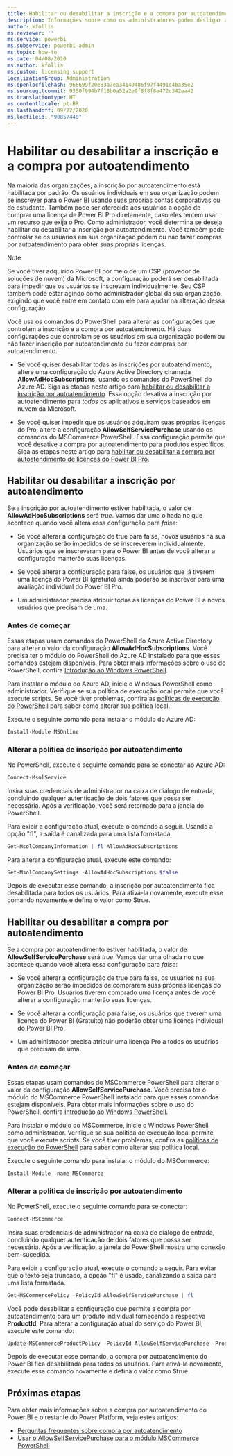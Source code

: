 ```yaml
---
title: Habilitar ou desabilitar a inscrição e a compra por autoatendimento
description: Informações sobre como os administradores podem desligar a capacidade dos usuários de se inscreverem para o serviço do Power BI e comprarem ou atualizarem uma licença.
author: kfollis
ms.reviewer: ''
ms.service: powerbi
ms.subservice: powerbi-admin
ms.topic: how-to
ms.date: 04/08/2020
ms.author: kfollis
ms.custom: licensing support
LocalizationGroup: Administration
ms.openlocfilehash: 966699f20e83a7ea34140486f97f4491c4ba35e2
ms.sourcegitcommit: 9350f994b7f18b0a52a2e9f8f8f8e472c342ea42
ms.translationtype: HT
ms.contentlocale: pt-BR
ms.lasthandoff: 09/22/2020
ms.locfileid: "90857440"
---
```

# <a name="enable-or-disable-self-service-sign-up-and-purchasing"></a>Habilitar ou desabilitar a inscrição e a compra por autoatendimento

Na maioria das organizações, a inscrição por autoatendimento está habilitada por padrão. Os usuários individuais em sua organização podem se inscrever para o Power BI usando suas próprias contas corporativas ou de estudante. Também pode ser oferecida aos usuários a opção de comprar uma licença de Power BI Pro diretamente, caso eles tentem usar um recurso que exija o Pro. Como administrador, você determina se deseja habilitar ou desabilitar a inscrição por autoatendimento. Você também pode controlar se os usuários em sua organização podem ou não fazer compras por autoatendimento para obter suas próprias licenças.

> [!NOTE]
>Se você tiver adquirido Power BI por meio de um CSP (provedor de soluções de nuvem) da Microsoft, a configuração poderá ser desabilitada para impedir que os usuários se inscrevam individualmente. Seu CSP também pode estar agindo como administrador global da sua organização, exigindo que você entre em contato com ele para ajudar na alteração dessa configuração.
>
>

Você usa os comandos do PowerShell para alterar as configurações que controlam a inscrição e a compra por autoatendimento. Há duas configurações que controlam se os usuários em sua organização podem ou não fazer inscrição por autoatendimento ou fazer compras por autoatendimento.

- Se você quiser desabilitar todas as inscrições por autoatendimento, altere uma configuração do Azure Active Directory chamada **AllowAdHocSubscriptions**, usando os comandos do PowerShell do Azure AD. Siga as etapas neste artigo para [habilitar ou desabilitar a inscrição por autoatendimento](#enable-or-disable-self-service-signup). Essa opção desativa a inscrição por autoatendimento para *todos* os aplicativos e serviços baseados em nuvem da Microsoft.

- Se você quiser impedir que os usuários adquiram suas próprias licenças do Pro, altere a configuração **AllowSelfServicePurchase** usando os comandos do MSCommerce PowerShell. Essa configuração permite que você desative a compra por autoatendimento para produtos específicos. Siga as etapas neste artigo para [habilitar ou desabilitar a compra por autoatendimento de licenças do Power BI Pro](#enable-or-disable-self-service-purchase).

## <a name="enable-or-disable-self-service-signup"></a>Habilitar ou desabilitar a inscrição por autoatendimento

Se a inscrição por autoatendimento estiver habilitada, o valor de **AllowAdHocSubscriptions** será *true*. Vamos dar uma olhada no que acontece quando você altera essa configuração para *false*:

- Se você alterar a configuração de true para false, novos usuários na sua organização serão impedidos de se inscreverem individualmente. Usuários que se inscreveram para o Power BI antes de você alterar a configuração manterão suas licenças.

- Se você alterar a configuração para false, os usuários que já tiverem uma licença do Power BI (gratuito) ainda poderão se inscrever para uma avaliação individual do Power BI Pro.

- Um administrador precisa atribuir todas as licenças do Power BI a novos usuários que precisam de uma.

### <a name="before-you-begin"></a>Antes de começar

Essas etapas usam comandos do PowerShell do Azure Active Directory para alterar o valor da configuração **AllowAdHocSubscriptions**. Você precisa ter o módulo do PowerShell do Azure AD instalado para que esses comandos estejam disponíveis. Para obter mais informações sobre o uso do PowerShell, confira [Introdução ao Windows PowerShell](/powershell/scripting/getting-started/getting-started-with-windows-powershell?view=powershell-7).

Para instalar o módulo do Azure AD, inicie o Windows PowerShell como administrador. Verifique se sua política de execução local permite que você execute scripts. Se você tiver problemas, confira as [políticas de execução do PowerShell](/powershell/module/microsoft.powershell.core/about/about_execution_policies?view=powershell-7#powershell-execution-policies) para saber como alterar sua política local.

Execute o seguinte comando para instalar o módulo do Azure AD:

```powershell
Install-Module MSOnline
```

### <a name="change-the-self-service-signup-policy"></a>Alterar a política de inscrição por autoatendimento

No PowerShell, execute o seguinte comando para se conectar ao Azure AD:

```powershell
Connect-MsolService
```

Insira suas credenciais de administrador na caixa de diálogo de entrada, concluindo qualquer autenticação de dois fatores que possa ser necessária. Após a verificação, você será retornado para a janela do PowerShell.

Para exibir a configuração atual, execute o comando a seguir. Usando a opção "fl", a saída é canalizada para uma lista formatada.

```powershell
Get-MsolCompanyInformation | fl AllowAdHocSubscriptions
```

Para alterar a configuração atual, execute este comando:

```powershell
Set-MsolCompanySettings -AllowAdHocSubscriptions $false
```

Depois de executar esse comando, a inscrição por autoatendimento fica desabilitada para todos os usuários. Para ativá-la novamente, execute esse comando novamente e defina o valor como $true.

## <a name="enable-or-disable-self-service-purchase"></a>Habilitar ou desabilitar a compra por autoatendimento

Se a compra por autoatendimento estiver habilitada, o valor de **AllowSelfServicePurchase** será *true*. Vamos dar uma olhada no que acontece quando você altera essa configuração para *false*:

- Se você alterar a configuração de true para false, os usuários na sua organização serão impedidos de comprarem suas próprias licenças do Power BI Pro. Usuários tiverem comprado uma licença antes de você alterar a configuração manterão suas licenças.

- Se você alterar a configuração para false, os usuários que tiverem uma licença do Power BI (Gratuito) não poderão obter uma licença individual do Power BI Pro. 

- Um administrador precisa atribuir uma licença Pro a todos os usuários que precisam de uma.

### <a name="before-you-begin"></a>Antes de começar

Essas etapas usam comandos do MSCommerce PowerShell para alterar o valor da configuração **AllowSelfServicePurchase**. Você precisa ter o módulo do MSCommerce PowerShell instalado para que esses comandos estejam disponíveis. Para obter mais informações sobre o uso do PowerShell, confira [Introdução ao Windows PowerShell](/powershell/scripting/getting-started/getting-started-with-windows-powershell?view=powershell-7).

Para instalar o módulo do MSCommerce, inicie o Windows PowerShell como administrador. Verifique se sua política de execução local permite que você execute scripts. Se você tiver problemas, confira as [políticas de execução do PowerShell](/powershell/module/microsoft.powershell.core/about/about_execution_policies?view=powershell-7#powershell-execution-policies) para saber como alterar sua política local.

Execute o seguinte comando para instalar o módulo do MSCommerce:

```powershell
Install-Module -name MSCommerce
```

### <a name="change-the-self-service-signup-policy"></a>Alterar a política de inscrição por autoatendimento

No PowerShell, execute o seguinte comando para se conectar:

```powershell
Connect-MSCommerce
```

Insira suas credenciais de administrador na caixa de diálogo de entrada, concluindo qualquer autenticação de dois fatores que possa ser necessária. Após a verificação, a janela do PowerShell mostra uma conexão bem-sucedida.

Para exibir a configuração atual, execute o comando a seguir. Para evitar que o texto seja truncado, a opção "fl" é usada, canalizando a saída para uma lista formatada.

```powershell
Get-MSCommercePolicy -PolicyId AllowSelfServicePurchase | fl
```

Você pode desabilitar a configuração que permite a compra por autoatendimento para um produto individual fornecendo a respectiva **ProductId**. Para alterar a configuração atual do serviço do Power BI, execute este comando:

```powershell
Update-MSCommerceProductPolicy -PolicyId AllowSelfServicePurchase -ProductId CFQ7TTC0L3PB -Enabled $False
```

Depois de executar esse comando, a compra por autoatendimento do Power BI fica desabilitada para todos os usuários. Para ativá-la novamente, execute esse comando novamente e defina o valor como $true.

## <a name="next-steps"></a>Próximas etapas

Para obter mais informações sobre a compra por autoatendimento do Power BI e o restante do Power Platform, veja estes artigos:

- [Perguntas frequentes sobre compra por autoatendimento](/microsoft-365/commerce/subscriptions/self-service-purchase-faq?view=o365-worldwide#admin-capabilities)
- [Usar o AllowSelfServicePurchase para o módulo MSCommerce PowerShell](/microsoft-365/commerce/subscriptions/allowselfservicepurchase-powershell?view=o365-worldwide)